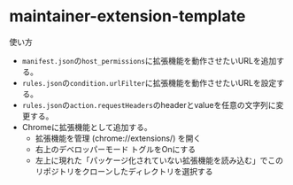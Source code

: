 # maintainer-extension-template
使い方
- `manifest.json`の`host_permissions`に拡張機能を動作させたいURLを追加する。
- `rules.json`の`condition.urlFilter`に拡張機能を動作させたいURLを設定する。
- `rules.json`の`action.requestHeaders`のheaderとvalueを任意の文字列に変更する。
- Chromeに拡張機能として追加する。
  - 拡張機能を管理 (chrome://extensions/) を開く
  - 右上のデベロッパーモード トグルをOnにする
  - 左上に現れた「パッケージ化されていない拡張機能を読み込む」でこのリポジトリをクローンしたディレクトリを選択する
